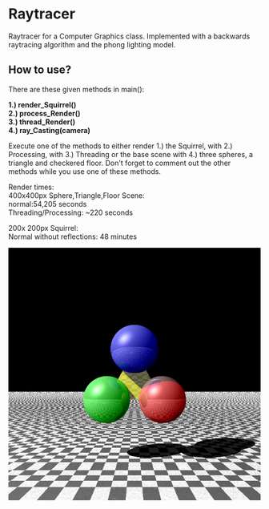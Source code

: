 # Raytracer

Raytracer for a Computer Graphics class. Implemented with a backwards raytracing algorithm 
and the phong lighting model.

## How to use?

There are these given methods in main():

**1.) render_Squirrel()\
2.) process_Render()\
3.) thread_Render()\
4.) ray_Casting(camera)**

Execute one of the methods to either render 1.) the Squirrel, with 2.) Processing, 
with 3.) Threading or the base scene with 4.) three spheres, a triangle and checkered floor.
Don't forget to comment out the other methods while you use one of these methods.

Render times:\
400x400px Sphere,Triangle,Floor Scene: \
normal:54,205 seconds\
Threading/Processing: ~220 seconds

200x 200px Squirrel:\
Normal without reflections: 48 minutes

![png](https://github.com/Frank-Pham/Raytracer/blob/master/Reflection_Spheres.png)

